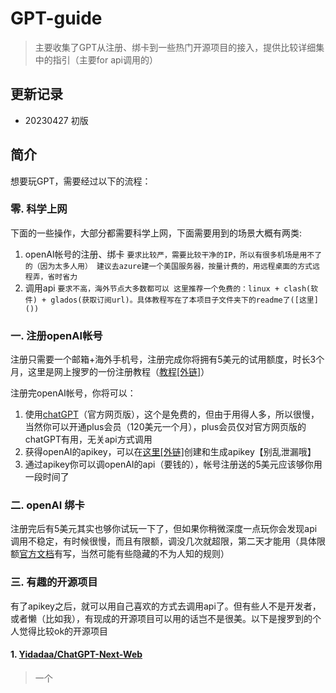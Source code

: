 # GPT-guide
> 主要收集了GPT从注册、绑卡到一些热门开源项目的接入，提供比较详细集中的指引（主要for api调用的）

## 更新记录
- 20230427 初版

## 简介
想要玩GPT，需要经过以下的流程：

### 零. 科学上网
下面的一些操作，大部分都需要科学上网，下面需要用到的场景大概有两类:
1. openAI帐号的注册、绑卡
`
要求比较严，需要比较干净的IP，所以有很多机场是用不了的（因为太多人用）
建议去azure建一个美国服务器，按量计费的，用远程桌面的方式远程弄，省时省力
`
2. 调用api
`
要求不高，海外节点大多数都可以
这里推荐一个免费的：linux + clash(软件) + glados(获取订阅url)。具体教程写在了本项目子文件夹下的readme了([这里]())
`

### 一. 注册openAI帐号
注册只需要一个邮箱+海外手机号，注册完成你将拥有5美元的试用额度，时长3个月，这里是网上搜罗的一份注册教程（[教程[外链]](https://www.pythonthree.com/register-openai-chatgpt/)）

注册完openAI帐号，你将可以：
1. 使用[chatGPT](https://chat.openai.com/chat)（官方网页版），这个是免费的，但由于用得人多，所以很慢，当然你可以开通plus会员（120美元一个月），plus会员仅对官方网页版的chatGPT有用，无关api方式调用
2. 获得openAI的apikey，可以在[这里[外链]](https://platform.openai.com/account/api-keys)创建和生成apikey【别乱泄漏哦】
3. 通过apikey你可以调openAI的api（要钱的），帐号注册送的5美元应该够你用一段时间了

### 二. openAI 绑卡
注册完后有5美元其实也够你试玩一下了，但如果你稍微深度一点玩你会发现api调用不稳定，有时候很慢，而且有限额，调没几次就超限，第二天才能用（具体限额[官方文档](https://platform.openai.com/docs/guides/rate-limits)有写，当然可能有些隐藏的不为人知的规则）

### 三. 有趣的开源项目
有了apikey之后，就可以用自己喜欢的方式去调用api了。但有些人不是开发者，或者懒（比如我），有现成的开源项目可以用的话岂不是很美。以下是搜罗到的个人觉得比较ok的开源项目

#### 1. [Yidadaa/ChatGPT-Next-Web](https://github.com/Yidadaa/ChatGPT-Next-Web.git)
> 一个
